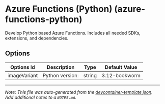 
# Azure Functions (Python) (azure-functions-python)

Develop Python based Azure Functions. Includes all needed SDKs, extensions, and dependencies.

## Options

| Options Id | Description | Type | Default Value |
|-----|-----|-----|-----|
| imageVariant | Python version: | string | 3.12-bookworm |



---

_Note: This file was auto-generated from the [devcontainer-template.json](https://github.com/shibayan/devcontainers/blob/main/src/azure-functions-python/devcontainer-template.json).  Add additional notes to a `NOTES.md`._
